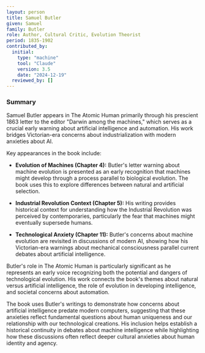 ```yaml
---
layout: person
title: Samuel Butler
given: Samuel
family: Butler
role: Author, Cultural Critic, Evolution Theorist
period: 1835-1902
contributed_by:
  initial:
    type: "machine"
    tool: "Claude"
    version: 3.5
    date: "2024-12-19"
  reviewed_by: []
---
```


<div class="machine-commentary" markdown="1">

### Summary

Samuel Butler appears in The Atomic Human primarily through his prescient 1863 letter to the editor "Darwin among the machines," which serves as a crucial early warning about artificial intelligence and automation. His work bridges Victorian-era concerns about industrialization with modern anxieties about AI.

Key appearances in the book include:

- **Evolution of Machines (Chapter 4):** Butler's letter warning about machine evolution is presented as an early recognition that machines might develop through a process parallel to biological evolution. The book uses this to explore differences between natural and artificial selection.

- **Industrial Revolution Context (Chapter 5):** His writing provides historical context for understanding how the Industrial Revolution was perceived by contemporaries, particularly the fear that machines might eventually supersede humans.

- **Technological Anxiety (Chapter 11):** Butler's concerns about machine evolution are revisited in discussions of modern AI, showing how his Victorian-era warnings about mechanical consciousness parallel current debates about artificial intelligence.

Butler's role in The Atomic Human is particularly significant as he represents an early voice recognizing both the potential and dangers of technological evolution. His work connects the book's themes about natural versus artificial intelligence, the role of evolution in developing intelligence, and societal concerns about automation.

The book uses Butler's writings to demonstrate how concerns about artificial intelligence predate modern computers, suggesting that these anxieties reflect fundamental questions about human uniqueness and our relationship with our technological creations. His inclusion helps establish a historical continuity in debates about machine intelligence while highlighting how these discussions often reflect deeper cultural anxieties about human identity and agency.

</div>
